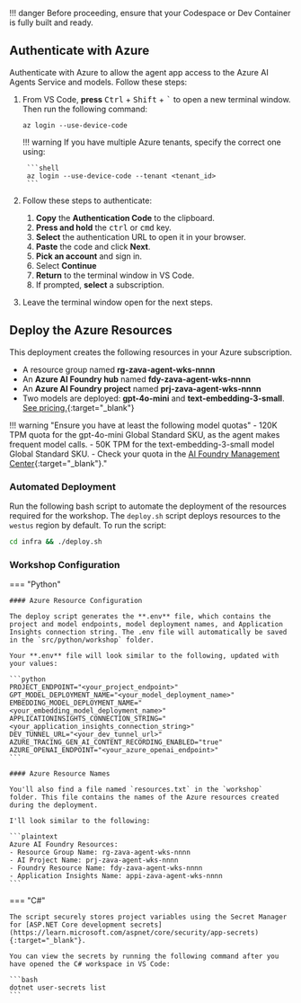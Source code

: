 !!! danger 
    Before proceeding, ensure that your Codespace or Dev Container is fully built and ready.

## Authenticate with Azure

Authenticate with Azure to allow the agent app access to the Azure AI Agents Service and models. Follow these steps:

1. From VS Code, **press** <kbd>Ctrl</kbd> + <kbd>Shift</kbd> + <kbd>`</kbd> to open a new terminal window. Then run the following command:

    ```shell
    az login --use-device-code
    ```

    !!! warning
        If you have multiple Azure tenants, specify the correct one using:

        ```shell
        az login --use-device-code --tenant <tenant_id>
        ```

2. Follow these steps to authenticate:

    1. **Copy** the **Authentication Code** to the clipboard.
    2. **Press and hold** the <kbd>ctrl</kbd> or <kbd>cmd</kbd> key.
    3. **Select** the authentication URL to open it in your browser.
    4. **Paste** the code and click **Next**.
    5. **Pick an account** and sign in.
    6. Select **Continue**
    7. **Return** to the terminal window in VS Code.
    8. If prompted, **select** a subscription.

3. Leave the terminal window open for the next steps.

## Deploy the Azure Resources

This deployment creates the following resources in your Azure subscription.

- A resource group named **rg-zava-agent-wks-nnnn**
- An **Azure AI Foundry hub** named **fdy-zava-agent-wks-nnnn**
- An **Azure AI Foundry project** named **prj-zava-agent-wks-nnnn**
- Two models are deployed: **gpt-4o-mini** and **text-embedding-3-small**. [See pricing.](https://azure.microsoft.com/pricing/details/cognitive-services/openai-service/){:target="_blank"}

!!! warning "Ensure you have at least the following model quotas"
    - 120K TPM quota for the gpt-4o-mini Global Standard SKU, as the agent makes frequent model calls.
    - 50K TPM for the text-embedding-3-small model Global Standard SKU.
    - Check your quota in the [AI Foundry Management Center](https://ai.azure.com/managementCenter/quota){:target="_blank"}."

### Automated Deployment

Run the following bash script to automate the deployment of the resources required for the workshop. The `deploy.sh` script deploys resources to the `westus` region by default. To run the script:

```bash
cd infra && ./deploy.sh
```

<!-- !!! note "On Windows, run `deploy.ps1` instead of `deploy.sh`" -->

### Workshop Configuration

=== "Python"

    #### Azure Resource Configuration

    The deploy script generates the **.env** file, which contains the project and model endpoints, model deployment names, and Application Insights connection string. The .env file will automatically be saved in the `src/python/workshop` folder. 
    
    Your **.env** file will look similar to the following, updated with your values:

    ```python
    PROJECT_ENDPOINT="<your_project_endpoint>"
    GPT_MODEL_DEPLOYMENT_NAME="<your_model_deployment_name>"
    EMBEDDING_MODEL_DEPLOYMENT_NAME="<your_embedding_model_deployment_name>"
    APPLICATIONINSIGHTS_CONNECTION_STRING="<your_application_insights_connection_string>"
    DEV_TUNNEL_URL="<your_dev_tunnel_url>"
    AZURE_TRACING_GEN_AI_CONTENT_RECORDING_ENABLED="true"
    AZURE_OPENAI_ENDPOINT="<your_azure_openai_endpoint>"
    ```

    #### Azure Resource Names

    You'll also find a file named `resources.txt` in the `workshop` folder. This file contains the names of the Azure resources created during the deployment. 

    I'll look similar to the following:

    ```plaintext
    Azure AI Foundry Resources:
    - Resource Group Name: rg-zava-agent-wks-nnnn
    - AI Project Name: prj-zava-agent-wks-nnnn
    - Foundry Resource Name: fdy-zava-agent-wks-nnnn
    - Application Insights Name: appi-zava-agent-wks-nnnn
    ```

=== "C#"

    The script securely stores project variables using the Secret Manager for [ASP.NET Core development secrets](https://learn.microsoft.com/aspnet/core/security/app-secrets){:target="_blank"}.

    You can view the secrets by running the following command after you have opened the C# workspace in VS Code:

    ```bash
    dotnet user-secrets list
    ```
